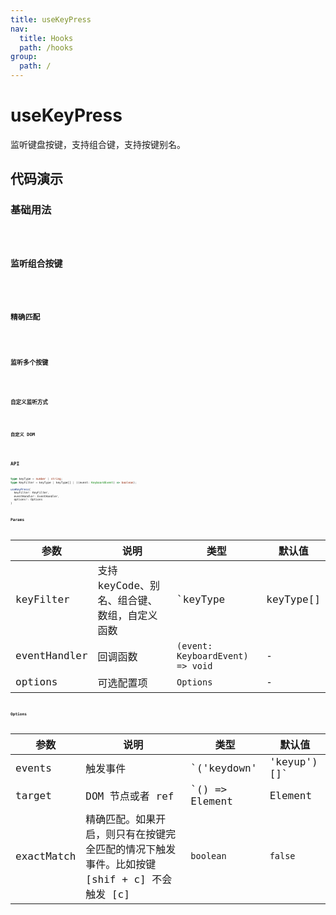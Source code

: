 ```yaml
---
title: useKeyPress
nav:
  title: Hooks
  path: /hooks
group:
  path: /
---
```


# useKeyPress

监听键盘按键，支持组合键，支持按键别名。

## 代码演示

### 基础用法

<code src="./demo/demo01.tsx" />

### 监听组合按键

<code src="./demo/demo02.tsx" />

### 精确匹配

<code src="./demo/demo03.tsx" />

### 监听多个按键

<code src="./demo/demo04.tsx" />

### 自定义监听方式

<code src="./demo/demo05.tsx" />

### 自定义 DOM

<code src="./demo/demo06.tsx" />

## API

```ts
type keyType = number | string;
type KeyFilter = keyType | keyType[] | ((event: KeyboardEvent) => boolean);

useKeyPress(
  keyFilter: KeyFilter, 
  eventHandler: EventHandler, 
  options?: Options
)
```

### Params

| 参数    | 说明             | 类型                                                        | 默认值 |
|---------|------------------|-------------------------------------------------------------|--------|
| keyFilter| 支持 keyCode、别名、组合键、数组，自定义函数 | `keyType | keyType[] | (event: KeyboardEvent) => boolean` | - |
| eventHandler| 回调函数 | `(event: KeyboardEvent) => void` | - |
| options | 可选配置项 | `Options` | - |

### Options

| 参数    | 说明             | 类型                                                        | 默认值 |
|---------|------------------|-------------------------------------------------------------|--------|
| events | 触发事件 | `('keydown' | 'keyup')[]` | `['keydown']` |
| target | DOM 节点或者 ref | `() => Element | Element | MutableRefObject<Element>` | `['keydown']` |
| exactMatch | 精确匹配。如果开启，则只有在按键完全匹配的情况下触发事件。比如按键 [shif + c] 不会触发 [c] | `boolean` | `false` |
